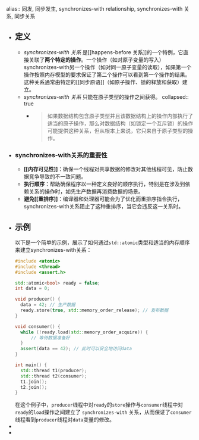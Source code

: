 alias:: 同发, 同步发生, synchronizes-with relationship, synchronizes-with 关系, 同步关系

- ## 定义
	- *synchronizes-with 关系* 是[[happens-before 关系]]的一个特例，它直接关联了**两个特定的操作**。一个操作（如对原子变量的写入）synchronizes-with另一个操作（如对同一原子变量的读取），如果第一个操作按照内存模型的要求保证了第二个操作可以看到第一个操作的结果。这种关系通常由特定的[[同步原语]]（如原子操作、锁的释放和获取）建立。
	- *synchronizes-with 关系* 只能在原子类型的操作之间获得。
	  collapsed:: true
		- > 如果数据结构包含原子类型并且该数据结构上的操作内部执行了适当的原子操作，那么对数据结构（如锁定一个互斥锁）的操作可能提供这种关系，但从根本上来说，它只来自于原子类型的操作。
- ### synchronizes-with关系的重要性
	- **[[内存可见性]]**：确保一个线程对共享数据的修改对其他线程可见，防止数据竞争导致的不一致问题。
	- **执行顺序**：帮助确保程序以一种定义良好的顺序执行，特别是在涉及到依赖关系的操作时，如先生产数据再消费数据的场景。
	- **避免[[重排序]]**：编译器和处理器可能会为了优化而重排序指令执行，synchronizes-with关系阻止了这种重排序，当它会违反这一关系时。
- ## 示例
  以下是一个简单的示例，展示了如何通过`std::atomic`类型和适当的内存顺序来建立synchronizes-with关系：
  ```cpp
  #include <atomic>
  #include <thread>
  #include <assert.h>
  
  std::atomic<bool> ready = false;
  int data = 0;
  
  void producer() {
    data = 42; // 生产数据
    ready.store(true, std::memory_order_release); // 发布数据
  }
  
  void consumer() {
    while (!ready.load(std::memory_order_acquire)) {
        // 等待数据准备好
    }
    assert(data == 42); // 此时可以安全地访问data
  }
  
  int main() {
    std::thread t1(producer);
    std::thread t2(consumer);
    t1.join();
    t2.join();
  }
  ```
  在这个例子中，`producer`线程中对`ready`的`store`操作与`consumer`线程中对`ready`的`load`操作之间建立了 `synchronizes-with` 关系，从而保证了`consumer`线程看到`producer`线程对`data`变量的修改。
-
-